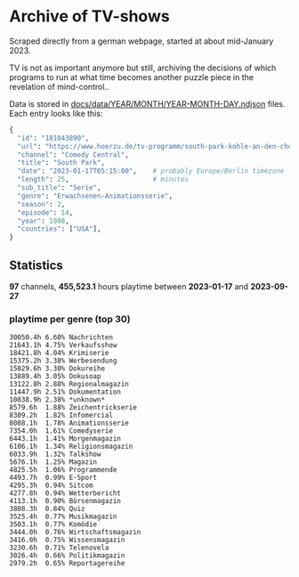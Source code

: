 # Archive of TV-shows

Scraped directly from a german webpage, started at about mid-January 2023.

TV is not as important anymore but still, archiving the decisions of which programs to run at what time
becomes another puzzle piece in the revelation of mind-control.. 

Data is stored in [docs/data/YEAR/MONTH/YEAR-MONTH-DAY.ndjson](docs/data/) files. 
Each entry looks like this:

```python
{
  "id": "181043890", 
  "url": "https://www.hoerzu.de/tv-programm/south-park-kohle-an-den-chefkoch/bid_181043890/", 
  "channel": "Comedy Central", 
  "title": "South Park", 
  "date": "2023-01-17T05:15:00",    # probably Europe/Berlin timezone 
  "length": 25,                     # minutes 
  "sub_title": "Serie", 
  "genre": "Erwachsenen-Animationsserie", 
  "season": 2, 
  "episode": 14, 
  "year": 1998, 
  "countries": ["USA"],
}
```

## Statistics

**97** channels, **455,523.1** hours playtime between **2023-01-17** and **2023-09-27**


### playtime per genre (top 30)

    30050.4h 6.60% Nachrichten
    21643.1h 4.75% Verkaufsshow
    18421.8h 4.04% Krimiserie
    15375.2h 3.38% Werbesendung
    15029.6h 3.30% Dokureihe
    13889.4h 3.05% Dokusoap
    13122.8h 2.88% Regionalmagazin
    11447.9h 2.51% Dokumentation
    10838.9h 2.38% *unknown*
    8579.6h  1.88% Zeichentrickserie
    8309.2h  1.82% Infomercial
    8088.1h  1.78% Animationsserie
    7354.0h  1.61% Comedyserie
    6443.1h  1.41% Morgenmagazin
    6106.1h  1.34% Religionsmagazin
    6033.9h  1.32% Talkshow
    5676.1h  1.25% Magazin
    4825.5h  1.06% Programmende
    4493.7h  0.99% E-Sport
    4295.3h  0.94% Sitcom
    4277.8h  0.94% Wetterbericht
    4113.1h  0.90% Börsenmagazin
    3808.3h  0.84% Quiz
    3525.4h  0.77% Musikmagazin
    3503.1h  0.77% Komödie
    3444.0h  0.76% Wirtschaftsmagazin
    3416.0h  0.75% Wissensmagazin
    3230.6h  0.71% Telenovela
    3026.4h  0.66% Politikmagazin
    2979.2h  0.65% Reportagereihe
